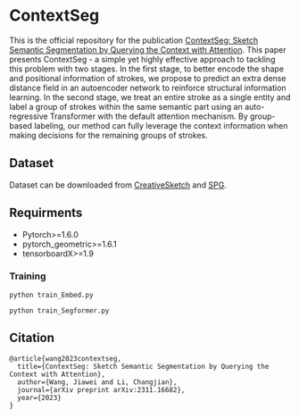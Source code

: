 # ContextSeg
This is the official repository for the publication [ContextSeg: Sketch Semantic Segmentation by Querying the Context with Attention](https://arxiv.org/abs/2311.16682).
This paper presents ContextSeg - a simple yet highly effective approach to tackling this problem with two stages. In the first stage, to better encode the shape and positional information of strokes, we propose to predict an extra dense distance field in an autoencoder network to reinforce structural information learning. In the second stage, we treat an entire stroke as a single entity and label a group of strokes within the same semantic part using an auto-regressive Transformer with the default attention mechanism. By group-based labeling, our method can fully leverage the context information when making decisions for the remaining groups of strokes. 

## Dataset
Dataset can be downloaded from [CreativeSketch](https://songweige.github.io/projects/creative_sketech_generation/gallery_creatures.html) and [SPG](https://songweige.github.io/projects/creative_sketech_generation/gallery_creatures.html).

## Requirments

- Pytorch>=1.6.0
- pytorch_geometric>=1.6.1
- tensorboardX>=1.9
  
### Training
```
python train_Embed.py
```
```
python train_Segformer.py
```
## Citation
```
@article{wang2023contextseg,
  title={ContextSeg: Sketch Semantic Segmentation by Querying the Context with Attention},
  author={Wang, Jiawei and Li, Changjian},
  journal={arXiv preprint arXiv:2311.16682},
  year={2023}
}
```
